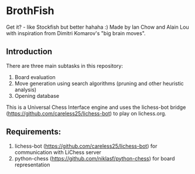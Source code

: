 # BrothFish
Get it? - like Stockfish but better hahaha :)
Made by Ian Chow and Alain Lou with inspiration from Dimitri Komarov's "big brain moves".

## Introduction
There are three main subtasks in this repository:
1. Board evaluation
2. Move generation using search algorithms (pruning and other heuristic analysis)
3. Opening database

This is a Universal Chess Interface engine and uses the lichess-bot bridge (https://github.com/careless25/lichess-bot) to play on lichess.org.

## Requirements:
1. lichess-bot (https://github.com/careless25/lichess-bot) for communication with LiChess server
2. python-chess (https://github.com/niklasf/python-chess) for board representation
